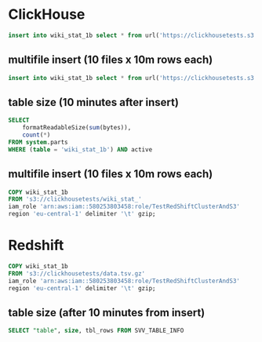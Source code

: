 # ClickHouse 
```sql
insert into wiki_stat_1b select * from url('https://clickhousetests.s3.eu-central-1.amazonaws.com/data.tsv.gz');
```

## multifile insert (10 files x 10m rows each)
```sql
insert into wiki_stat_1b select * from url('https://clickhousetests.s3.eu-central-1.amazonaws.com/data.tsv.gz');
```

## table size (10 minutes after insert)
```sql
SELECT
    formatReadableSize(sum(bytes)),
    count(*)
FROM system.parts
WHERE (table = 'wiki_stat_1b') AND active
```

## multifile insert (10 files x 10m rows each)
```sql
COPY wiki_stat_1b
FROM 's3://clickhousetests/wiki_stat_'
iam_role 'arn:aws:iam::580253803458:role/TestRedShiftClusterAndS3'
region 'eu-central-1' delimiter '\t' gzip;
```

# Redshift
```sql
COPY wiki_stat_1b
FROM 's3://clickhousetests/data.tsv.gz'
iam_role 'arn:aws:iam::580253803458:role/TestRedShiftClusterAndS3'
region 'eu-central-1' delimiter '\t' gzip;
```

## table size (after 10 minutes from insert)

```sql
SELECT "table", size, tbl_rows FROM SVV_TABLE_INFO
```
